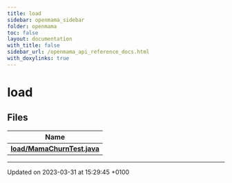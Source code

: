 ```yaml
---
title: load
sidebar: openmama_sidebar
folder: openmama
toc: false
layout: documentation
with_title: false
sidebar_url: /openmama_api_reference_docs.html
with_doxylinks: true
---
```


# load



## Files

| Name           |
| -------------- |
| **[load/MamaChurnTest.java](MamaChurnTest_8java.html#file-mamachurntest.java)**  |






-------------------------------

Updated on 2023-03-31 at 15:29:45 +0100
